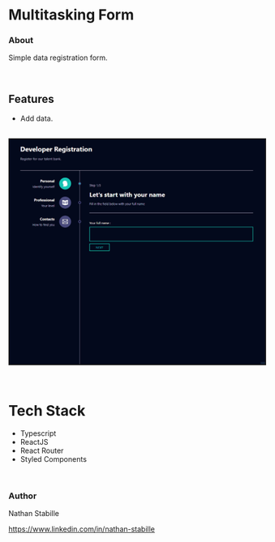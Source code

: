 # Multitasking Form

### About

Simple data registration form.

<br>

## Features

- Add data.

<br>
<div style= "display: flex">
<img style="border: 2px solid;" src="./public/github/react-multiForm.gif">

</div>
<br>
<br>

# Tech Stack

- Typescript
- ReactJS
- React Router
- Styled Components

<br>

### Author

Nathan Stabille

https://www.linkedin.com/in/nathan-stabille
